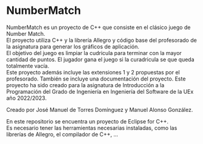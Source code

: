 # NumberMatch
NumberMatch es un proyecto de C++ que consiste en el clásico juego de Number Match.  
El proyecto utiliza C++ y la librería Allegro y código base del profesorado de la asignatura para generar los gráficos de aplicación.  
El objetivo del juego es limpiar la cudricula para terminar con la mayor cantidad de puntos. El jugador gana el juego si la curadricula se que queda totalmente vacía.  
Este proyecto además incluye las extensiones 1 y 2 propuestas por el profesorado.
También se incluye una documentación del proyecto.
Este proyecto ha sido creado para la asignatura de Introducción a la Programación del Grado de Ingeniería en Ingeniería del Software de la UEx año 2022/2023.  

Creado por José Manuel de Torres Domínguez y Manuel Alonso González.  

En este repositorio se encuentra un proyecto de Eclipse for C++.  
Es necesario tener las herramientas necesarias instaladas, como las librerías de Allegro, el compilador de C++, ...  
